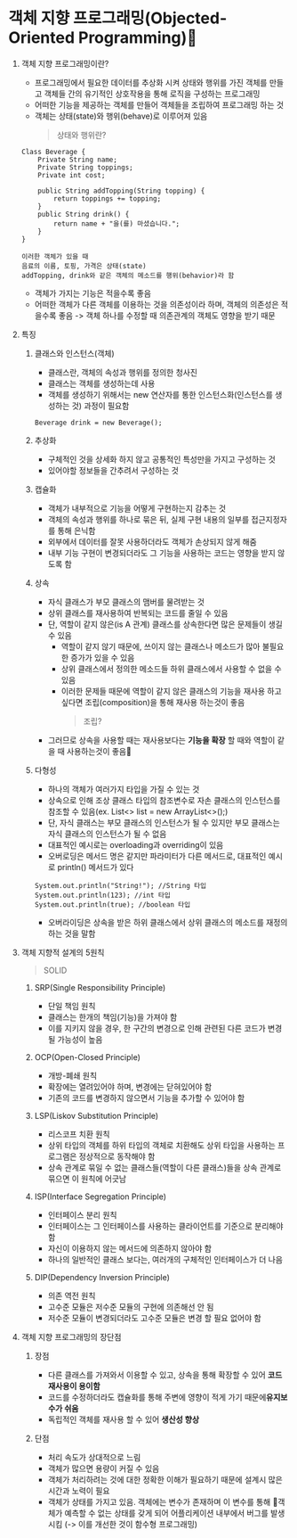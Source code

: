 # 객체 지향 프로그래밍(Objected-Oriented Programming)

1. 객체 지향 프로그래밍이란?

   - 프로그래밍에서 필요한 데이터를 추상화 시켜 상태와 행위를 가진 객체를 만들고 객체들 간의 유기적인 상호작용을 통해 로직을 구성하는 프로그래밍
   - 어떠한 기능을 제공하는 객체를 만들어 객체들을 조립하여 프로그래밍 하는 것
   - 객체는 상태(state)와 행위(behave)로 이루어져 있음
     > 상태와 행위란?

   ```
   Class Beverage {
       Private String name;
       Private String toppings;
       Private int cost;

       public String addTopping(String topping) {
           return toppings += topping;
       }
       public String drink() {
           return name + "을(를) 마셨습니다.";
       }
   }

   이러한 객체가 있을 때
   음료의 이름, 토핑, 가격은 상태(state)
   addTopping, drink와 같은 객체의 메소드를 행위(behavior)라 함
   ```

   - 객체가 가지는 기능은 적을수록 좋음
   - 어떠한 객체가 다른 객체를 이용하는 것을 의존성이라 하며, 객체의 의존성은 적을수록 좋음 -> 객체 하나를 수정할 때 의존관계의 객체도 영향을 받기 때문

2. 특징

   1. 클래스와 인스턴스(객체)

      - 클래스란, 객체의 속성과 행위를 정의한 청사진
      - 클래스는 객체를 생성하는데 사용
      - 객체를 생성하기 위해서는 new 연산자를 통한 인스턴스화(인스턴스를 생성하는 것) 과정이 필요함

      ```
      Beverage drink = new Beverage();
      ```

   2. 추상화

      - 구체적인 것을 상세화 하지 않고 공통적인 특성만을 가지고 구성하는 것
      - 있어야할 정보들을 간추려서 구성하는 것

   3. 캡슐화
      - 객체가 내부적으로 기능을 어떻게 구현하는지 감추는 것
      - 객체의 속성과 행위를 하나로 묶은 뒤, 실제 구현 내용의 일부를 접근지정자를 통해 은닉함
      - 외부에서 데이터를 잘못 사용하더라도 객체가 손상되지 않게 해줌
      - 내부 기능 구현이 변경되더라도 그 기능을 사용하는 코드는 영향을 받지 않도록 함
   4. 상속
      - 자식 클래스가 부모 클래스의 맴버를 물려받는 것
      - 상위 클래스를 재사용하여 반복되는 코드를 줄일 수 있음
      - 단, 역할이 같지 않은(is A 관계) 클래스를 상속한다면 많은 문제들이 생길 수 있음
        - 역할이 같지 않기 때문에, 쓰이지 않는 클래스나 메소드가 많아 불필요한 증가가 있을 수 있음
        - 상위 클래스에서 정의한 메소드들 하위 클래스에서 사용할 수 없을 수 있음
        - 이러한 문제들 때문에 역할이 같지 않은 클래스의 기능을 재사용 하고 싶다면 조립(composition)을 통해 재사용 하는것이 좋음
          > 조립?
      - 그러므로 상속을 사용할 때는 재사용보다는 <b>기능을 확장</b> 할 때와 역할이 같을 때 사용하는것이 좋음
   5. 다형성
      - 하나의 객체가 여러가지 타입을 가질 수 있는 것
      - 상속으로 인해 조상 클래스 타입의 참조변수로 자손 클래스의 인스턴스를 참조할 수 있음(ex. List<> list = new ArrayList<>();)
      - 단, 자식 클래스는 부모 클래스의 인스턴스가 될 수 있지만 부모 클래스는 자식 클래스의 인스턴스가 될 수 없음
      - 대표적인 예시로는 overloading과 overriding이 있음
      - 오버로딩은 메서드 명은 같지만 파라미터가 다른 메서드로, 대표적인 예시로 println() 메서드가 있다
      ```
      System.out.println("String!"); //String 타입
      System.out.println(123); //int 타입
      System.out.println(true); //boolean 타입
      ```
      - 오버라이딩은 상속을 받은 하위 클래스에서 상위 클래스의 메소드를 재정의하는 것을 말함

3. 객체 지향적 설계의 5원칙

   > SOLID

   1. SRP(Single Responsibility Principle)

      - 단일 책임 원칙
      - 클래스는 한개의 책임(기능)을 가져야 함
      - 이를 지키지 않을 경우, 한 구간의 변경으로 인해 관련된 다른 코드가 변경될 가능성이 높음

   2. OCP(Open-Closed Principle)

      - 개방-폐쇄 원칙
      - 확장에는 열려있어야 하며, 변경에는 닫혀있어야 함
      - 기존의 코드를 변경하지 않으면서 기능을 추가할 수 있어야 함

   3. LSP(Liskov Substitution Principle)

      - 리스코프 치환 원칙
      - 상위 타입의 객체를 하위 타입의 객체로 치환해도 상위 타입을 사용하는 프로그램은 정상적으로 동작해야 함
      - 상속 관계로 묶일 수 없는 클래스들(역할이 다른 클래스)들을 상속 관계로 묶으면 이 원칙에 어긋남

   4. ISP(Interface Segregation Principle)

      - 인터페이스 분리 원칙
      - 인터페이스는 그 인터페이스를 사용하는 클라이언트를 기준으로 분리해야 함
      - 자신이 이용하지 않는 메서드에 의존하지 않아야 함
      - 하나의 일반적인 클래스 보다는, 여러개의 구체적인 인터페이스가 더 나음

   5. DIP(Dependency Inversion Principle)
      - 의존 역전 원칙
      - 고수준 모듈은 저수준 모듈의 구현에 의존해선 안 됨
      - 저수준 모듈이 변경되더라도 고수준 모듈은 변경 할 필요 없어야 함

4. 객체 지향 프로그래밍의 장단점

   1. 장점

      - 다른 클래스를 가져와서 이용할 수 있고, 상속을 통해 확장할 수 있어 <b>코드 재사용이 용이함</b>
      - 코드를 수정하더라도 캡슐화를 통해 주변에 영향이 적게 가기 때문에<b>유지보수가 쉬움</b>
      - 독립적인 객체를 재사용 할 수 있어 <b>생산성 향상</b>

   2. 단점
      - 처리 속도가 상대적으로 느림
      - 객체가 많으면 용량이 커질 수 있음
      - 객체가 처리하려는 것에 대한 정확한 이해가 필요하기 때문에 설계시 많은 시간과 노력이 필요
      - 객체가 상태를 가지고 있음. 객체에는 변수가 존재하며 이 변수를 통해 객체가 예측할 수 없는 상태를 갖게 되어 어플리케이션 내부에서 버그를 발생시킴 (-> 이를 개선한 것이 함수형 프로그래밍)
